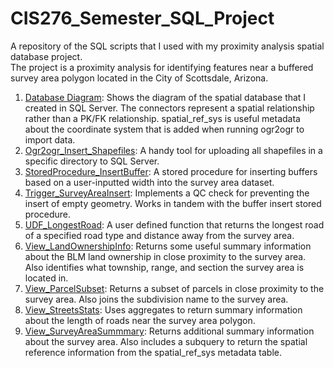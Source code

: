 # CIS276_Semester_SQL_Project
A repository of the SQL scripts that I used with my proximity analysis spatial database project.  
The project is a proximity analysis for identifying features near a buffered survey area polygon located in the City of Scottsdale, Arizona.

1. [Database Diagram](https://github.com/nabascher/CIS276_Semester_SQL_Project/blob/main/Database_Diagram.png):  Shows the diagram of the spatial database that I created in SQL Server.  The connectors represent a spatial relationship rather than a PK/FK relationship.  spatial_ref_sys is useful metadata about the coordinate system that is added when running ogr2ogr to import data.
2. [Ogr2ogr_Insert_Shapefiles](https://github.com/nabascher/CIS276_Semester_SQL_Project/blob/main/Ogr2ogr_Insert_Shapefiles.txt): A handy tool for uploading all shapefiles in a specific directory to SQL Server.
3. [StoredProcedure_InsertBuffer](https://github.com/nabascher/CIS276_Semester_SQL_Project/blob/main/StoredProcedure_InsertBuffer.sql): A stored procedure for inserting buffers based on a user-inputted width into the survey area dataset.
4. [Trigger_SurveyAreaInsert](https://github.com/nabascher/CIS276_Semester_SQL_Project/blob/main/Trigger_SurveyAreaInsert.sql): Implements a QC check for preventing the insert of empty geometry.  Works in tandem with the buffer insert stored procedure.  
5. [UDF_LongestRoad](https://github.com/nabascher/CIS276_Semester_SQL_Project/blob/main/UDF_LongestRoad.sql): A user defined function that returns the longest road of a specified road type and distance away from the survey area.  
6. [View_LandOwnershipInfo](https://github.com/nabascher/CIS276_Semester_SQL_Project/blob/main/View_LandOwnershipInfo.sql): Returns some useful summary information about the BLM land ownership in close proximity to the survey area. Also identifies what township, range, and section the survey area is located in.  
7. [View_ParcelSubset](https://github.com/nabascher/CIS276_Semester_SQL_Project/blob/main/View_ParcelSubset.sql): Returns a subset of parcels in close proximity to the survey area. Also joins the subdivision name to the survey area.
8. [View_StreetsStats](https://github.com/nabascher/CIS276_Semester_SQL_Project/blob/main/View_StreetsStats.sql): Uses aggregates to return summary information about the length of roads near the survey area polygon. 
9. [View_SurveyAreaSummmary](https://github.com/nabascher/CIS276_Semester_SQL_Project/blob/main/View_SurveyAreaSummmary.sql): Returns additional summary information about the survey area.  Also includes a subquery to return the spatial reference information from the spatial_ref_sys metadata table.  
